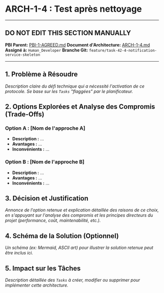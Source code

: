 # ARCH-1-4 : Test après nettoyage

---

## DO NOT EDIT THIS SECTION MANUALLY
**PBI Parent:** [PBI-1-AGREED.md](../pbi/PBI-1-AGREED.md)
**Document d'Architecture:** [ARCH-1-4.md](../arch/ARCH-1-4.md)
**Assigné à:** `Human_Developer`
**Branche Git:** `feature/task-42-4-notification-service-skeleton`

---

## 1. Problème à Résoudre

_Description claire du défi technique qui a nécessité l'activation de ce protocole. Se base sur les `Tasks` "flaggées" par le planificateur._

## 2. Options Explorées et Analyse des Compromis (Trade-Offs)

### Option A : [Nom de l'approche A]

- **Description :** ...
- **Avantages :** ...
- **Inconvénients :** ...

### Option B : [Nom de l'approche B]

- **Description :** ...
- **Avantages :** ...
- **Inconvénients :** ...

## 3. Décision et Justification

_Annonce de l'option retenue et explication détaillée des raisons de ce choix, en s'appuyant sur l'analyse des compromis et les principes directeurs du projet (performance, coût, maintenabilité, etc.)._

## 4. Schéma de la Solution (Optionnel)

_Un schéma (ex: Mermaid, ASCII art) pour illustrer la solution retenue peut être inclus ici._

## 5. Impact sur les Tâches

_Description détaillée des `Tasks` à créer, modifier ou supprimer pour implémenter cette architecture._
